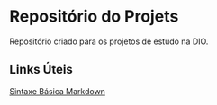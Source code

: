 # Repositório do Projets

Repositório criado para os projetos de estudo na DIO.

## Links Úteis
[Sintaxe Básica Markdown]( https://www.markdownguide.org/basic-syntax/)

